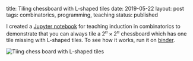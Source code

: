 title: Tiling chessboard with L-shaped tiles
date: 2019-05-22
layout: post
tags:  combinatorics, programming, teaching
status: published

I created a [Jupyter notebook](https://github.com/newptcai/math-note/blob/v0.1.1/2019-05-22-chessboard.ipynb) for teaching induction in combinatorics to demonstrate that you can
always tile a $2^n \times 2^n$ chessboard which has one tile missing with L-shaped tiles. To see how it works,
run it on
[binder](https://mybinder.org/v2/gh/newptcai/math-note/v0.1.1?filepath=2019-05-22-chessboard.ipynb).

![Tiing chess board with L-shaped tiles]({static}/images/chess/chess-L-tiling.png)
